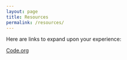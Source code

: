 ```yaml
---
layout: page
title: Resources
permalink: /resources/
---
```


Here are links to expand upon your experience:

[Code.org](https://code.org/)

